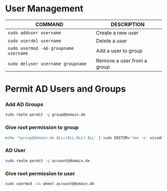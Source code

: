 # User Management

COMMAND | DESCRIPTION
---|---
`sudo adduser username` | Create a new user
`sudo userdel username` | Delete a user
`sudo usermod -aG groupname username` | Add a user to group
`sudo deluser username groupname` | Remove a user from a group


# Permit AD Users and Groups

###  Add AD Groups
```bash
sudo realm permit -g group@domain.de
```

### Give root permission to group
```Bash
echo '%group@domain.de ALL=(ALL:ALL) ALL' | sudo EDITOR='tee -a' visudo
```

### AD User
```Bash
sudo realm permit -g account@domain.de
```

### Give root permission to user
```Bash
sudo usermod -aG wheel account@domain.de
```